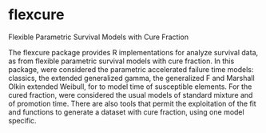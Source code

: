 # flexcure
Flexible Parametric Survival Models with Cure Fraction

The flexcure package provides R implementations for analyze survival data, as from flexible parametric survival models with cure fraction. In this package, were considered the parametric accelerated failure time models: classics, the extended generalized gamma, the generalized F and Marshall Olkin extended Weibull, for to model time of susceptible elements. For the cured fraction, were considered the usual models of standard mixture and of promotion time. There are also tools that permit the exploitation of the fit and functions to generate a dataset with cure fraction, using one model specific.
